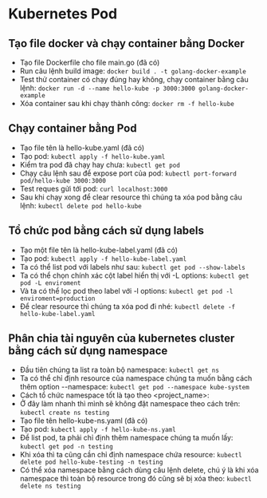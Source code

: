 # Kubernetes Pod

## Tạo file docker và chạy container bằng Docker
+ Tạo file Dockerfile cho file main.go (đã có)
+ Run câu lệnh build image: ```docker build . -t golang-docker-example```
+ Test thử container có chạy đúng hay không, chạy container bằng câu lệnh: ```docker run -d --name hello-kube -p 3000:3000 golang-docker-example```
+ Xóa container sau khi chạy thành công: ```docker rm -f hello-kube```

## Chạy container bằng Pod
+ Tạo file tên là hello-kube.yaml (đã có)
+ Tạo pod: ```kubectl apply -f hello-kube.yaml```
+ Kiểm tra pod đã chạy hay chưa: ```kubectl get pod```
+ Chạy câu lệnh sau để expose port của pod: ```kubectl port-forward pod/hello-kube 3000:3000```
+ Test reques gửi tới pod: ```curl localhost:3000```
+ Sau khi chạy xong để clear resource thì chúng ta xóa pod bằng câu lệnh: ```kubectl delete pod hello-kube```

## Tổ chức pod bằng cách sử dụng labels 
+ Tạo một file tên là hello-kube-label.yaml (đã có)
+ Tạo pod: ```kubectl apply -f hello-kube-label.yaml```
+ Ta có thể list pod với labels như sau: ```kubectl get pod --show-labels```
+ Ta có thể chọn chính xác cột label hiển thị với -L options: ```kubectl get pod -L enviroment```
+ Và ta có thể lọc pod theo label với -l options: ```kubectl get pod -l enviroment=production```
+ Để clear resource thì chúng ta xóa pod đi nhé: ```kubectl delete -f hello-kube-label.yaml```

## Phân chia tài nguyên của kubernetes cluster bằng cách sử dụng namespace
+ Đầu tiên chúng ta list ra toàn bộ namespace: ```kubectl get ns```
+ Ta có thể chỉ định resource của namespace chúng ta muốn bằng cách thêm option --namespace: ```kubectl get pod --namespace kube-system```
+ Cách tổ chức namespace tốt là tạo theo <project_name>:<enviroment>
+ Ở đây làm nhanh thì mình sẽ không đặt namespace theo cách trên: ```kubectl create ns testing```
+ Tạo file tên hello-kube-ns.yaml (đã có)
+ Tạo pod: ```kubectl apply -f hello-kube-ns.yaml```
+ Để list pod, ta phải chỉ định thêm namespace chúng ta muốn lấy: ```kubectl get pod -n testing```
+ Khi xóa thì ta cũng cần chỉ định namespace chứa resource: ```kubectl delete pod hello-kube-testing -n testing```
+ Có thể xóa namespace bằng cách dùng câu lệnh delete, chú ý là khi xóa namespace thì toàn bộ resource trong đó cũng sẽ bị xóa theo: ```kubectl delete ns testing```